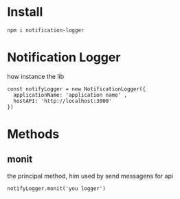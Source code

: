 # Install

```
npm i notification-logger
```

# Notification Logger

how instance the lib

```
const notifyLogger = new NotificationLogger({
  applicationName: 'application name' ,
  hostAPI: 'http://localhost:3000' 
})

```

# Methods

## monit
the principal method, him used by send messagens for api

```
notifyLogger.monit('you logger')

```

